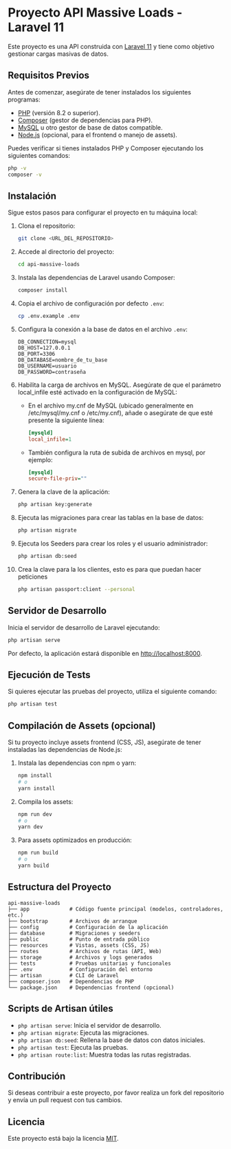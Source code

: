# Proyecto API Massive Loads - Laravel 11

Este proyecto es una API construida con [Laravel 11](https://laravel.com/) y tiene como objetivo gestionar cargas masivas de datos.

## Requisitos Previos

Antes de comenzar, asegúrate de tener instalados los siguientes programas:

- [PHP](https://www.php.net/) (versión 8.2 o superior).
- [Composer](https://getcomposer.org/) (gestor de dependencias para PHP).
- [MySQL](https://www.mysql.com/) u otro gestor de base de datos compatible.
- [Node.js](https://nodejs.org/) (opcional, para el frontend o manejo de assets).

Puedes verificar si tienes instalados PHP y Composer ejecutando los siguientes comandos:

```bash
php -v
composer -v
```

## Instalación

Sigue estos pasos para configurar el proyecto en tu máquina local:

1. Clona el repositorio:

   ```bash
   git clone <URL_DEL_REPOSITORIO>
   ```

2. Accede al directorio del proyecto:

   ```bash
   cd api-massive-loads
   ```

3. Instala las dependencias de Laravel usando Composer:

   ```bash
   composer install
   ```

4. Copia el archivo de configuración por defecto `.env`:

   ```bash
   cp .env.example .env
   ```

5. Configura la conexión a la base de datos en el archivo `.env`:

   ```dotenv
   DB_CONNECTION=mysql
   DB_HOST=127.0.0.1
   DB_PORT=3306
   DB_DATABASE=nombre_de_tu_base
   DB_USERNAME=usuario
   DB_PASSWORD=contraseña
   ```
5. Habilita la carga de archivos en MySQL. Asegúrate de que el parámetro local_infile esté activado en la configuración de MySQL:

    * En el archivo my.cnf de MySQL (ubicado generalmente en /etc/mysql/my.cnf o /etc/my.cnf), añade o asegúrate de que esté presente la siguiente línea:

        ```ini
        [mysqld]
        local_infile=1
        ```
    * También configura la ruta de subida de archivos en mysql, por ejemplo:
        ```ini
        [mysqld]
        secure-file-priv=""
        ```

6. Genera la clave de la aplicación:

   ```bash
   php artisan key:generate
   ```

7. Ejecuta las migraciones para crear las tablas en la base de datos:

   ```bash
   php artisan migrate
   ```

8. Ejecuta los Seeders para crear los roles y el usuario administrador:

   ```bash
   php artisan db:seed
   ```

9. Crea la clave para la los clientes, esto es para que puedan hacer peticiones
    ```bash
    php artisan passport:client --personal
    ```

## Servidor de Desarrollo

Inicia el servidor de desarrollo de Laravel ejecutando:

```bash
php artisan serve
```

Por defecto, la aplicación estará disponible en [http://localhost:8000](http://localhost:8000).

## Ejecución de Tests

Si quieres ejecutar las pruebas del proyecto, utiliza el siguiente comando:

```bash
php artisan test
```

## Compilación de Assets (opcional)

Si tu proyecto incluye assets frontend (CSS, JS), asegúrate de tener instaladas las dependencias de Node.js:

1. Instala las dependencias con npm o yarn:

   ```bash
   npm install
   # o
   yarn install
   ```

2. Compila los assets:

   ```bash
   npm run dev
   # o
   yarn dev
   ```

3. Para assets optimizados en producción:

   ```bash
   npm run build
   # o
   yarn build
   ```

## Estructura del Proyecto

```
api-massive-loads
├── app             # Código fuente principal (modelos, controladores, etc.)
├── bootstrap       # Archivos de arranque
├── config          # Configuración de la aplicación
├── database        # Migraciones y seeders
├── public          # Punto de entrada público
├── resources       # Vistas, assets (CSS, JS)
├── routes          # Archivos de rutas (API, Web)
├── storage         # Archivos y logs generados
├── tests           # Pruebas unitarias y funcionales
├── .env            # Configuración del entorno
├── artisan         # CLI de Laravel
├── composer.json   # Dependencias de PHP
└── package.json    # Dependencias frontend (opcional)
```

## Scripts de Artisan útiles

- `php artisan serve`: Inicia el servidor de desarrollo.
- `php artisan migrate`: Ejecuta las migraciones.
- `php artisan db:seed`: Rellena la base de datos con datos iniciales.
- `php artisan test`: Ejecuta las pruebas.
- `php artisan route:list`: Muestra todas las rutas registradas.

## Contribución

Si deseas contribuir a este proyecto, por favor realiza un fork del repositorio y envía un pull request con tus cambios.

## Licencia

Este proyecto está bajo la licencia [MIT](./LICENSE).
